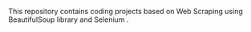 This repository contains coding projects based on Web Scraping using BeautifulSoup library and Selenium . 
